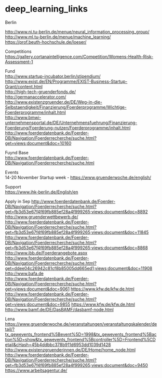 # deep_learning_links

Berlin  

http://www.ni.tu-berlin.de/menue/neural_information_processing_group/  
http://www.ml.tu-berlin.de/menue/machine_learning/   
https://prof.beuth-hochschule.de/loeser/    

Competitions  
https://gallery.cortanaintelligence.com/Competition/Womens-Health-Risk-Assessment-1  


Fund  
http://www.startup-incubator.berlin/stipendium/   
http://www.exist.de/EN/Programme/EXIST-Business-Startup-Grant/content.html   
http://high-tech-gruenderfonds.de/  
http://germanaccelerator.com/  
http://www.existenzgruender.de/DE/Weg-in-die-Selbstaendigkeit/Finanzierung/Foerderprogramme/Wichtige-Foerderprogramme/inhalt.html  
http://www.bmwi-unternehmensportal.de/DE/Unternehmensfuehrung/Finanzierung-Foerderung/Foerderung-nutzen/Foerderprogramme/inhalt.html  
http://www.foerderdatenbank.de/Foerder-DB/Navigation/Foerderrecherche/suche.html?get=views;document&doc=10160  

Fuynd Base  
http://www.foerderdatenbank.de/Foerder-DB/Navigation/Foerderrecherche/suche.html  

Events  
14-20 November Startup week  - https://www.gruenderwoche.de/english/  

Support  
https://www.ihk-berlin.de/English/en  

Apply  in Sep
http://www.foerderdatenbank.de/Foerder-DB/Navigation/Foerderrecherche/suche.html?get=fb3d53e67f4f69fb885ef28a4f999265;views;document&doc=8892  http://www.gruenderwettbewerb.de/  
http://www.foerderdatenbank.de/Foerder-DB/Navigation/Foerderrecherche/suche.html?get=fb3d53e67f4f69fb885ef28a4f999265;views;document&doc=11845  
http://www.foerderdatenbank.de/Foerder-DB/Navigation/Foerderrecherche/suche.html?get=fb3d53e67f4f69fb885ef28a4f999265;views;document&doc=8868  http://www.ibb.de/Foerderangebote.aspx  
http://www.foerderdatenbank.de/Foerder-DB/Navigation/Foerderrecherche/suche.html?get=ddee04c26942c81cf8b85005dd665ed1;views;document&doc=11908  http://www.bafa.de  
http://www.foerderdatenbank.de/Foerder-DB/Navigation/Foerderrecherche/suche.html?get=views;document&doc=9061  https://www.kfw.de/kfw.de.html  
http://www.foerderdatenbank.de/Foerder-DB/Navigation/Foerderrecherche/suche.html?get=views;document&doc=9855 https://www.kfw.de/kfw.de.html  
http://www.bamf.de/DE/DasBAMF/dasbamf-node.html  




Lena  
https://www.gruenderwoche.de/veranstaltungen/veranstaltungskalender/detail/?tx_gewevents_frontend%5Bevent%5D=1998&tx_gewevents_frontend%5Baction%5D=show&tx_gewevents_frontend%5Bcontroller%5D=Frontend%5CDetail&cHash=45b4ddbbc378b911d6953dd1039d1428  
http://www.existenzgruenderinnen.de/DE/Home/home_node.html  
http://www.foerderdatenbank.de/Foerder-DB/Navigation/Foerderrecherche/suche.html?get=fb3d53e67f4f69fb885ef28a4f999265;views;document&doc=9450  https://www.arbeitsagentur.de/  



